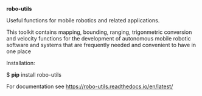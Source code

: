 **robo-utils** 


Useful functions for mobile robotics 
and related applications.

This toolkit contains mapping, bounding, ranging, trigonmetric conversion and velocity
functions for the development of autonomous mobile robotic software and systems
that are frequently needed and convenient to have in one place



Installation:

$ **pip** install robo-utils


For documentation see https://robo-utils.readthedocs.io/en/latest/







